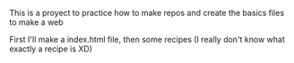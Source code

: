 This is a proyect to practice how to make repos and create the basics files to make a web

First I'll make a index.html file, then some recipes (I really don't know what exactly a recipe is XD)
